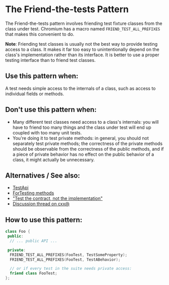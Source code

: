 # The Friend-the-tests Pattern

The Friend-the-tests pattern involves friending test fixture classes from the
class under test. Chromium has a macro named `FRIEND_TEST_ALL_PREFIXES` that
makes this convenient to do.

**Note**: Friending test classes is usually not the best way to provide testing
access to a class. It makes it far too easy to unintentionally depend on the
class's implementation rather than its interface. It is better to use a proper
testing interface than to friend test classes.

## Use this pattern when:

A test needs simple access to the internals of a class, such as access to
individual fields or methods.

## Don't use this pattern when:

* Many different test classes need access to a class's internals: you will have
  to friend too many things and the class under test will end up coupled with
  too many unit tests.
* You're doing it to test private methods: in general, you should not separately
  test private methods; the correctness of the private methods should be
  observable from the correctness of the public methods, and if a piece of
  private behavior has no effect on the public behavior of a class, it might
  actually be unnecessary.

## Alternatives / See also:

* [TestApi]
* [ForTesting methods]
* ["Test the contract, not the implementation"](https://abseil.io/tips/135)
* [Discussion thread on cxx@](https://groups.google.com/a/chromium.org/d/msg/cxx/AOsKCPCBYhk/RDVLSMRGCgAJ)

## How to use this pattern:

```cpp
class Foo {
 public:
  // ... public API ...

 private:
  FRIEND_TEST_ALL_PREFIXES(FooTest, TestSomeProperty);
  FRIEND_TEST_ALL_PREFIXES(FooTest, TestABehavior);

  // or if every test in the suite needs private access:
  friend class FooTest;
};
```

[fortesting methods]: fortesting-methods.md
[testapi]: testapi.md
